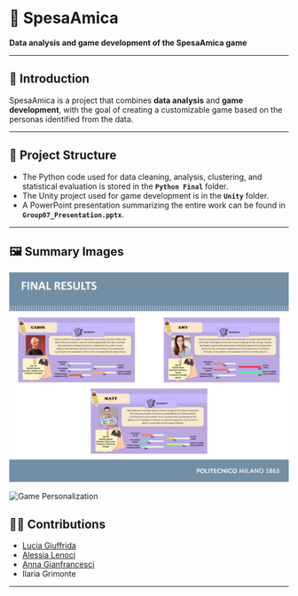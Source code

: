 # 🛒 SpesaAmica

**Data analysis and game development of the SpesaAmica game**

---

## 📖 Introduction
SpesaAmica is a project that combines **data analysis** and **game development**, with the goal of creating a customizable game based on the personas identified from the data.

---

## 📂 Project Structure
- The Python code used for data cleaning, analysis, clustering, and statistical evaluation is stored in the **`Python Final`** folder.  
- The Unity project used for game development is in the **`Unity`** folder.  
- A PowerPoint presentation summarizing the entire work can be found in **`Group07_Presentation.pptx`**.  

---

## 🖼️ Summary Images
![Identified Personas](Images/Personas_Identification.png)

![Game Personalization](Images/Personas.png)

## 🧑‍💻 Contributions
- [Lucia Giuffrida](https://github.com/LuciaGiuffrida)
- [Alessia Lenoci](https://github.com/lenoxxxx)
- [Anna Gianfrancesci](https://github.com/AnnaGianfranceschi)
- Ilaria Grimonte
---

